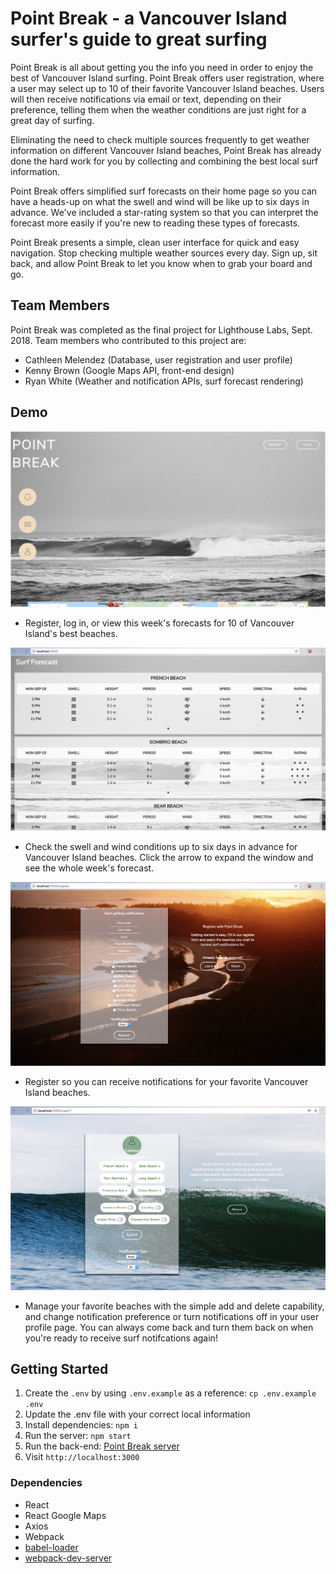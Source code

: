 # Point Break - a Vancouver Island surfer's guide to great surfing
Point Break is all about getting you the info you need in order to enjoy the best of Vancouver Island surfing. Point Break offers user registration, where a user may select up to 10 of their favorite Vancouver Island beaches. Users will then receive notifications via email or text, depending on their preference, telling them when the weather conditions are just right for a great day of surfing. 

Eliminating the need to check multiple sources frequently to get weather information on different Vancouver Island beaches, Point Break has already done the hard work for you by collecting and combining the best local surf information.

Point Break offers simplified surf forecasts on their home page so you can have a heads-up on what the swell and wind will be like up to six days in advance. We've included a star-rating system so that you can interpret the forecast more easily if you're new to reading these types of forecasts. 

Point Break presents a simple, clean user interface for quick and easy navigation. Stop checking multiple weather sources every day. Sign up, sit back, and allow Point Break to let you know when to grab your board and go.

## Team Members
Point Break was completed as the final project for Lighthouse Labs, Sept. 2018. Team members who contributed to this project are:
- Cathleen Melendez (Database, user registration and user profile)
- Kenny Brown (Google Maps API, front-end design)
- Ryan White (Weather and notification APIs, surf forecast rendering)

## Demo

![Home](https://github.com/hellocathleen/react-app/blob/cathleen/public/screenshots/Home.png?raw=true)
* Register, log in, or view this week's forecasts for 10 of Vancouver Island's best beaches.

![Forecast](https://github.com/hellocathleen/react-app/blob/cathleen/public/screenshots/Forecasts.png?raw=true)
* Check the swell and wind conditions up to six days in advance for Vancouver Island beaches. Click the arrow to expand the window and see the whole week's forecast.

![Register](https://github.com/hellocathleen/react-app/blob/cathleen/public/screenshots/Register.png?raw=true)
* Register so you can receive notifications for your favorite Vancouver Island beaches.

![Profile](https://github.com/hellocathleen/react-app/blob/cathleen/public/screenshots/User%20Profile.png?raw=true)
* Manage your favorite beaches with the simple add and delete capability, and change notification preference or turn notifications off in your user profile page. You can always come back and turn them back on when you're ready to receive surf notifcations again!

## Getting Started

1. Create the `.env` by using `.env.example` as a reference: `cp .env.example .env`
2. Update the .env file with your correct local information
3. Install dependencies: `npm i`
4. Run the server: `npm start`
5. Run the back-end: [Point Break server](https://github.com/hellocathleen/VI-Surf-Buddy) 
6. Visit `http://localhost:3000`

### Dependencies

* React
* React Google Maps
* Axios
* Webpack
* [babel-loader](https://github.com/babel/babel-loader)
* [webpack-dev-server](https://github.com/webpack/webpack-dev-server)